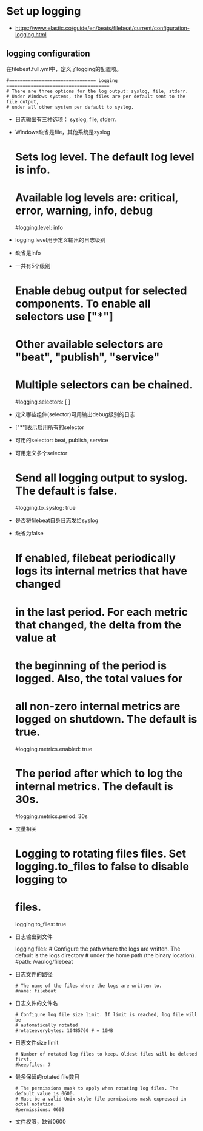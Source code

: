 # Set up logging

- https://www.elastic.co/guide/en/beats/filebeat/current/configuration-logging.html

## logging configuration

在filebeat.full.yml中，定义了logging的配置项。

    #================================ Logging ======================================
    # There are three options for the log output: syslog, file, stderr.
    # Under Windows systems, the log files are per default sent to the file output,
    # under all other system per default to syslog.

- 日志输出有三种选项： syslog, file, stderr.
- Windows缺省是file，其他系统是syslog

    # Sets log level. The default log level is info.
    # Available log levels are: critical, error, warning, info, debug
    #logging.level: info

- logging.level用于定义输出的日志级别
- 缺省是info
- 一共有5个级别

    # Enable debug output for selected components. To enable all selectors use ["*"]
    # Other available selectors are "beat", "publish", "service"
    # Multiple selectors can be chained.
    #logging.selectors: [ ]

- 定义哪些组件(selector)可用输出debug级别的日志
- ["*"]表示启用所有的selector
- 可用的selector: beat, publish, service
- 可用定义多个selector

    # Send all logging output to syslog. The default is false.
    #logging.to_syslog: true

- 是否将filebeat自身日志发给syslog
- 缺省为false

    # If enabled, filebeat periodically logs its internal metrics that have changed
    # in the last period. For each metric that changed, the delta from the value at
    # the beginning of the period is logged. Also, the total values for
    # all non-zero internal metrics are logged on shutdown. The default is true.
    #logging.metrics.enabled: true

    # The period after which to log the internal metrics. The default is 30s.
    #logging.metrics.period: 30s

- 度量相关

    # Logging to rotating files files. Set logging.to_files to false to disable logging to
    # files.
    logging.to_files: true

- 日志输出到文件

    logging.files:
      # Configure the path where the logs are written. The default is the logs directory
      # under the home path (the binary location).
      #path: /var/log/filebeat

- 日志文件的路径

      # The name of the files where the logs are written to.
      #name: filebeat

- 日志文件的文件名

      # Configure log file size limit. If limit is reached, log file will be
      # automatically rotated
      #rotateeverybytes: 10485760 # = 10MB

- 日志文件size limit

      # Number of rotated log files to keep. Oldest files will be deleted first.
      #keepfiles: 7

- 最多保留的rotated file数目

      # The permissions mask to apply when rotating log files. The default value is 0600.
      # Must be a valid Unix-style file permissions mask expressed in octal notation.
      #permissions: 0600

- 文件权限，缺省0600
